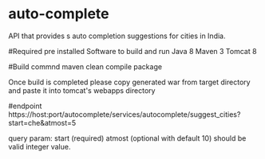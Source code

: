 # auto-complete
API that provides s auto completion suggestions for cities in India.

#Required pre installed Software to build and run
Java 8
Maven 3
Tomcat 8

#Build commnd
maven clean compile package

Once build is completed please copy generated war from target directory and paste it into tomcat's webapps directory

#endpoint
https://host:port/autocomplete/services/autocomplete/suggest_cities?start=che&atmost=5

query param: start (required)
             atmost (optional with default 10) should be valid integer value.



